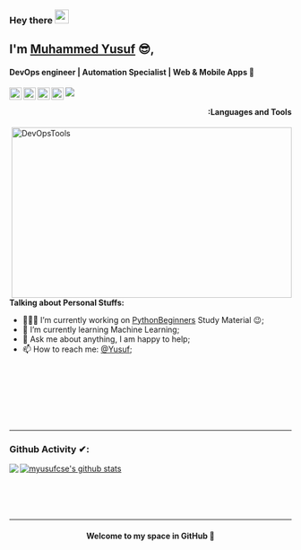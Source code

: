### Hey there <img src="https://media.giphy.com/media/hvRJCLFzcasrR4ia7z/giphy.gif" width="25px">

## I'm [Muhammed Yusuf](https://www.linkedin.com/in/muhammedyusuf/) :sunglasses:,
#### DevOps engineer | Automation Specialist | Web & Mobile Apps 🚀 
<a href="https://github.com/myusufcse">
  <img align="left" alt="Muhammed Yusuf | Github" width="22px" src="https://cdn.jsdelivr.net/npm/simple-icons@v3/icons/github.svg" />
</a>
<a href="https://twitter.com/myusufcse">
  <img align="left" alt="Muhammed Yusuf | Twitter" width="22px" src="https://cdn.jsdelivr.net/npm/simple-icons@v3/icons/twitter.svg" />
</a>
<a href="https://www.linkedin.com/in/muhammedyusuf/">
  <img align="left" alt="Muhammed Yusuf | LinkdeIN" width="22px" src="https://cdn.jsdelivr.net/npm/simple-icons@v3/icons/linkedin.svg" />
</a>
<a href="https://www.facebook.com/yuviyusuf">
  <img align="left" alt="Muhammed Yusuf | Facebook" width="22px" src="https://cdn.jsdelivr.net/npm/simple-icons@v3/icons/facebook.svg" />
</a>
  
![](https://visitor-badge.glitch.me/badge?page_id=myusufcse.myusufcse)
<br />
<h4 align="right">:Languages and Tools</h4>
 <img align="right" alt="DevOpsTools" src="https://github.com/myusufcse/myusufcse/blob/main/DevOpsTools.jpeg" width="500" height="304" />
 
  
**Talking about Personal Stuffs:**

- 👨🏽‍💻 I’m currently working on [PythonBeginners](https://github.com/myusufcse/pythonBeginners.git) Study Material :wink:;
- 🌱 I’m currently learning Machine Learning; 
- 💬 Ask me about anything, I am happy to help;
- 📫 How to reach me: [@Yusuf](https://www.linkedin.com/in/muhammedyusuf/);
<br>
<br>
<br>
<br>
<br>
<br>

---

### Github Activity ✔:

<a href="https://github.com/myusufcse">
  <img align="left" src="https://github-readme-stats.vercel.app/api/top-langs/?username=myusufcse&theme=tokyonight" />
  </a>


<a href="https://github.com/myusufcse">
 <img align="center" src="https://github-readme-stats.vercel.app/api?username=myusufcse&show_icons=true&theme=tokyonight&line_height=27" alt="myusufcse's github stats"/>
</a>

<br>
<br>
<br>
<br>
<br>

---

<h4 align="center">Welcome to my space in GitHub 🎉 </h4>
